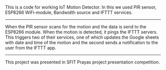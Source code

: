 This is a code for working IoT Motion Detector.
In this we used PIR sensor, ESP8266 WiFi-module, Bandwidth source and IFTTT services.

----------------------------------------------------------------------------------------------------------------------

When the PIR sensor scans for the motion and the data is send to the ESP8266 module. When the motion is detected, it pings the IFTTT servers.
This triggers two of their services, one of which updates the Google sheets with date and time of the motion and the second sends a notification to the user from the IFTTT app.

--------------------------------------------------------------------------------------------------------------------
This project was presented in SFIT Prayas project presentation competition.
